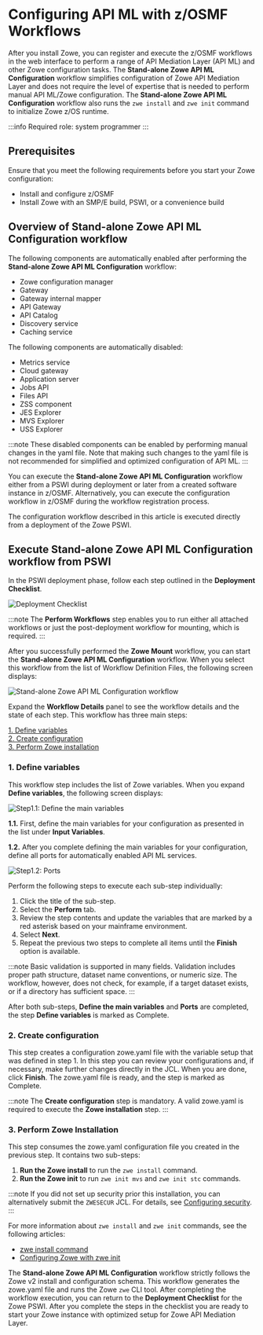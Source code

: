 # Configuring API ML with z/OSMF Workflows

After you install Zowe, you can register and execute the z/OSMF workflows in the web interface to perform a range of
API Mediation Layer (API ML) and other Zowe configuration tasks. The **Stand-alone Zowe API ML Configuration** workflow simplifies configuration of Zowe API Mediation Layer and does not require the level of
expertise that is needed to perform manual API ML/Zowe configuration. The **Stand-alone Zowe API ML Configuration** workflow also runs the `zwe install` and `zwe init` command to initialize Zowe z/OS runtime.

:::info Required role: system programmer
:::
## Prerequisites

Ensure that you meet the following requirements before you start your Zowe configuration:

- Install and configure z/OSMF
- Install Zowe with an SMP/E build, PSWI, or a convenience build

## Overview of Stand-alone Zowe API ML Configuration workflow

The following components are automatically enabled after performing the **Stand-alone Zowe API ML Configuration** workflow:

- Zowe configuration manager
- Gateway
- Gateway internal mapper
- API Gateway
- API Catalog
- Discovery service
- Caching service

The following components are automatically disabled:

- Metrics service
- Cloud gateway
- Application server
- Jobs API
- Files API
- ZSS component
- JES Explorer
- MVS Explorer
- USS Explorer
  
:::note
These disabled components can be enabled by performing manual changes in the yaml file. Note that making such changes to the yaml file is not recommended for simplified and optimized configuration of API ML.
:::

You can execute the **Stand-alone Zowe API ML Configuration** workflow either from a PSWI during deployment or later from a created software
instance in z/OSMF. Alternatively, you can execute the configuration workflow in z/OSMF during the workflow registration process.

The configuration workflow described in this article is executed directly from a deployment of the Zowe PSWI.

## Execute Stand-alone Zowe API ML Configuration workflow from PSWI

In the PSWI deployment phase, follow each step outlined in the **Deployment Checklist**.

![Deployment Checklist](../images/zosmf/perform-workflows.png)

:::note
The **Perform Workflows** step enables you to run either all attached workflows or just the
post-deployment workflow for mounting, which is required.
:::

After you successfully performed the **Zowe Mount** workflow, you can start the **Stand-alone Zowe API ML Configuration** workflow.
When you select this workflow from the list of Workflow Definition Files, the following screen displays: 

![Stand-alone Zowe API ML Configuration workflow](../images/zosmf/workflow-APIMLConfiguration.png)

Expand the **Workflow Details** panel to see the workflow details and the state of each step.
This workflow has three main steps:

[1. Define variables](#1-define-variables)  
[2. Create configuration](#2-create-configuration)  
[3. Perform Zowe installation](#3-perform-zowe-installation)

### 1. **Define variables**

This workflow step includes the list of Zowe variables.
When you expand **Define variables**, the following screen displays: 

![Step1.1: Define the main variables](../images/zosmf/workflow-APIMLdefineMainVariablesV2.png)

**1.1.** First, define the main variables for your configuration as presented in the list under **Input Variables**.

**1.2.** After you complete defining the main variables for your configuration, define all ports for automatically enabled API ML services.  

![Step1.2: Ports](../images/zosmf/workflow-APIMLdefinePortsV2.png)

Perform the following steps to execute each sub-step individually:

1. Click the title of the sub-step.
2. Select the **Perform** tab.
3. Review the step contents and update the variables that are marked by a red asterisk based on your mainframe environment.
4. Select **Next**. 
5. Repeat the previous two steps to complete all items until the **Finish** option is available.

:::note
Basic validation is supported in many fields. Validation includes proper path structure, dataset name conventions, or numeric size.
The workflow, however, does not check, for example, if a target dataset exists, or if a directory has sufficient space.
:::

After both sub-steps, **Define the main variables** and **Ports** are completed, the step **Define variables** is marked as Complete.

### 2. **Create configuration**

This step creates a configuration zowe.yaml file with the variable setup that was defined in step 1. 
In this step you can review your configurations and, if necessary, make further changes directly in the JCL. 
When you are done, click **Finish**. The zowe.yaml file is ready, and the step is marked as Complete.

:::note
The **Create configuration** step is mandatory. A valid zowe.yaml is required to execute the **Zowe installation** step.
:::

### 3. **Perform Zowe Installation**

This step consumes the zowe.yaml configuration file you created in the previous step. It contains two sub-steps:

1. **Run the Zowe install** to run the `zwe install` command.
2. **Run the Zowe init** to run `zwe init mvs` and `zwe init stc` commands.

:::note
If you did not set up security prior this installation, you can alternatively submit the `ZWESECUR` JCL. For details, see [Configuring security](configuring-security.md).
:::

For more information about `zwe install` and `zwe init` commands, see the following articles:
* [zwe install command](../appendix/zwe_server_command_reference/zwe/zwe-install.md)
* [Configuring Zowe with zwe init](initialize-zos-system.md)

The **Stand-alone Zowe API ML Configuration** workflow strictly follows the Zowe v2 install and configuration schema. This workflow generates the zowe.yaml file and runs the Zowe `zwe` CLI tool.
After completing the workflow execution, you can return to the **Deployment Checklist** for the Zowe PSWI. 
After you complete the steps in the checklist you are ready to start your Zowe instance with optimized setup for Zowe API Mediation Layer.